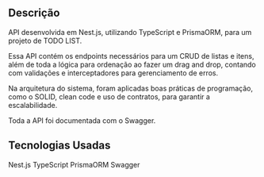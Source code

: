## Descrição
API desenvolvida em Nest.js, utilizando TypeScript e PrismaORM, para um projeto de TODO LIST. 

Essa API contém os endpoints necessários para um CRUD de listas e itens, além de toda a lógica para ordenação ao fazer um drag and drop, contando com validações e interceptadores para gerenciamento de erros. 

Na arquitetura do sistema, foram aplicadas boas práticas de programação, como o SOLID, clean code e uso de contratos, para garantir a escalabilidade.

Toda a API foi documentada com o Swagger.

## Tecnologias Usadas
Nest.js
TypeScript
PrismaORM
Swagger

